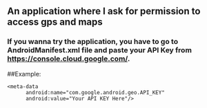 ## An application where I ask for permission to access gps and maps
### If you wanna try the application, you have to go to AndroidManifest.xml file and paste your API Key from https://console.cloud.google.com/.

##Example: 

```
<meta-data
      android:name="com.google.android.geo.API_KEY"
      android:value="Your API KEY Here"/>
```
